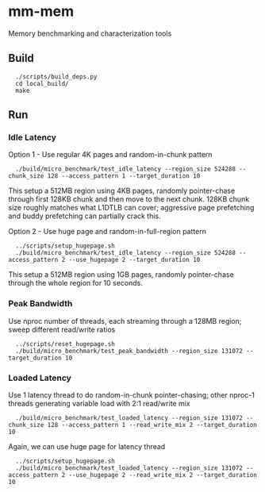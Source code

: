 # mm-mem
Memory benchmarking and characterization tools

## Build
```
  ./scripts/build_deps.py
  cd local_build/
  make
```

## Run
### Idle Latency
Option 1 - Use regular 4K pages and random-in-chunk pattern
```
  ./build/micro_benchmark/test_idle_latency --region_size 524288 --chunk_size 128 --access_pattern 1 --target_duration 10
```
This setup a 512MB region using 4KB pages, randomly pointer-chase through first 128KB chunk and then move to the next chunk.
128KB chunk size roughly matches what L1DTLB can cover; aggressive page prefetching and buddy prefetching can partially crack this.

Option 2 - Use huge page and random-in-full-region pattern
```
  ../scripts/setup_hugepage.sh
  ./build/micro_benchmark/test_idle_latency --region_size 524288 --access_pattern 2 --use_hugepage 2 --target_duration 10
```
This setup a 512MB region using 1GB pages, randomly pointer-chase through the whole region for 10 seconds.

### Peak Bandwidth
Use nproc number of threads, each streaming through a 128MB region; sweep different read/write ratios
```
  ../scripts/reset_hugepage.sh
  ./build/micro_benchmark/test_peak_bandwidth --region_size 131072 --target_duration 10
```

### Loaded Latency
Use 1 latency thread to do random-in-chunk pointer-chasing; other nproc-1 threads generating variable load with 2:1 read/write mix
```
  ./build/micro_benchmark/test_loaded_latency --region_size 131072 --chunk_size 128 --access_pattern 1 --read_write_mix 2 --target_duration 10
```

Again, we can use huge page for latency thread
```
  ../scripts/setup_hugepage.sh
  ./build/micro_benchmark/test_loaded_latency --region_size 131072 --access_pattern 2 --use_hugepage 2 --read_write_mix 2 --target_duration 10
```
